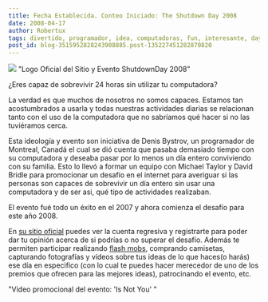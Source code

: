 ```yaml
---
title: Fecha Establecida. Conteo Iniciado: The Shutdown Day 2008
date: 2008-04-17
author: Robertux
tags: divertido, programador, idea, computadoras, fun, interesante, day, geek, curioso
post_id: blog-3515952828243908885.post-135227451282870820
---
```


[![](http://bp3.blogger.com/_jH77WNrMVRA/SAZSAvKZm8I/AAAAAAAAA1c/iNCjTcaUeC0/s320/logo.gif)](http://bp3.blogger.com/_jH77WNrMVRA/SAZSAvKZm8I/AAAAAAAAA1c/iNCjTcaUeC0/s1600-h/logo.gif)
"Logo Oficial del Sitio y
Evento ShutdownDay 2008"

¿Eres capaz de sobrevivir 24 horas sin utilizar tu computadora?

La verdad es que muchos de nosotros no somos capaces. Estamos tan acostumbrados a usarla y todas nuestras actividades diarias se relacionan tanto con el uso de la computadora que no sabríamos qué hacer si no las tuviéramos cerca.

Esta ideología y evento son iniciativa de Denis Bystrov, un programador de Montreal, Canadá el cual se dió cuenta que pasaba demasiado tiempo con su computadora y deseaba pasar por lo menos un día entero conviviendo con su familia. Esto lo llevó a formar un equipo con Michael Taylor y David Bridle para promocionar un desafío en el internet para averiguar si las personas son capaces de sobrevivir un día entero sin usar una computadora y de ser asi, qué tipo de actividades realizaban.

El evento fué todo un éxito en el 2007 y ahora comienza el desafío para este año 2008.

En [su sitio oficial](http://www.shutdownday.org/) puedes ver la cuenta regresiva y registrarte para poder dar tu opinión acerca de si podrías o no superar el desafío. Además te permiten participar realizando [flash mobs](http://en.wikipedia.org/wiki/Flash_mob), comprando camisetas, capturando fotografías y vídeos sobre tus ideas de lo que haces(o harás) ese día en especifico (con lo cual te puedes hacer merecedor de uno de los premios que ofrecen para las mejores ideas), patrocinando el evento, etc.

"Video promocional del
evento: 'Is Not You' "